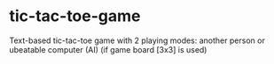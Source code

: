 # tic-tac-toe-game
Text-based tic-tac-toe game with 2 playing modes: another person or ubeatable computer (AI) (if game board [3x3] is used)
